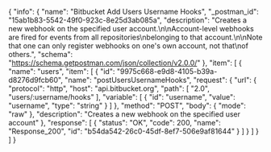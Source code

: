 {
  "info": {
    "name": "Bitbucket Add Users Username Hooks",
    "_postman_id": "15ab1b83-5542-49f0-923c-8e25d3ab085a",
    "description": "Creates a new webhook on the specified user account.\n\nAccount-level webhooks are fired for events from all repositories\nbelonging to that account.\n\nNote that one can only register webhooks on one's own account, not that\nof others.",
    "schema": "https://schema.getpostman.com/json/collection/v2.0.0/"
  },
  "item": [
    {
      "name": "users",
      "item": [
        {
          "id": "9975c668-e9d8-4105-b39a-d8276d9fcb60",
          "name": "postUsersUsernameHooks",
          "request": {
            "url": {
              "protocol": "http",
              "host": "api.bitbucket.org",
              "path": [
                "2.0",
                "users/:username/hooks"
              ],
              "variable": [
                {
                  "id": "username",
                  "value": "username",
                  "type": "string"
                }
              ]
            },
            "method": "POST",
            "body": {
              "mode": "raw"
            },
            "description": "Creates a new webhook on the specified user account"
          },
          "response": [
            {
              "status": "OK",
              "code": 200,
              "name": "Response_200",
              "id": "b54da542-26c0-45df-8ef7-506e9af81644"
            }
          ]
        }
      ]
    }
  ]
}